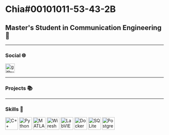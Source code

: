 # Chia#00101011-53-43-2B
## Master's Student in Communication Engineering📡

----

### Social 🌐
<p align="left">
  <a href="https://github.com/yourusername" target="blank">
  <img align="center" src="https://cdn.jsdelivr.net/npm/simple-icons@3.0.1/icons/github.svg" alt="github" height="30" width="30" />
  </a>
</p>

----
### Projects 📚


----
### Skills 🚀
<p align="left">
  <img src="https://upload.wikimedia.org/wikipedia/commons/1/18/ISO_C%2B%2B_Logo.svg" alt="C++" height="40" width="40" />
  <img src="https://upload.wikimedia.org/wikipedia/commons/c/c3/Python-logo-notext.svg" alt="Python" height="40" width="40" />
  <img src="https://upload.wikimedia.org/wikipedia/commons/2/21/Matlab_Logo.png" alt="MATLAB" height="40" width="40" />
  <img src="https://upload.wikimedia.org/wikipedia/commons/b/bb/Wireshark_Logo.svg" alt="Wireshark" height="40" width="40" />
   <img src="https://upload.wikimedia.org/wikipedia/commons/a/a0/National_Instruments_LabVIEW_Logo.png" alt="LabVIEW" height="40" width="40" />
  <img src="https://upload.wikimedia.org/wikipedia/commons/4/4e/Docker_%28container_engine%29_logo.svg" alt="Docker" height="40" width="40" />
  <img src="https://upload.wikimedia.org/wikipedia/commons/3/38/SQLite370.svg" alt="SQLite" height="40" width="40" />
  <img src="https://upload.wikimedia.org/wikipedia/commons/2/29/Postgresql_elephant.svg" alt="PostgreSQL" height="40" width="40" />
</p>
